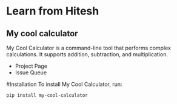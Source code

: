 # Learn from Hitesh


## My cool calculator
My Cool Calculator is a command-line tool that performs complex calculations. It supports addition, subtraction, and multiplication.

- Project Page
- Issue Queue

#Installation
To install My Cool Calculator, run:

```bash
pip install my-cool-calculator





